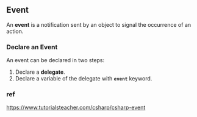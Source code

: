 ## Event

An **event** is a notification sent by an object to signal the occurrence of an action.

### Declare an Event

An event can be declared in two steps:

1.  Declare a **delegate**.
2.  Declare a variable of the delegate with **`event`** keyword.



### ref 
https://www.tutorialsteacher.com/csharp/csharp-event
